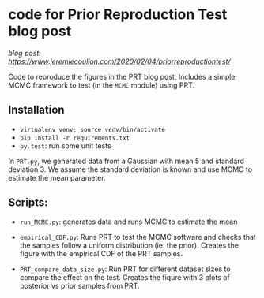 # code for Prior Reproduction Test blog post

*blog post: https://www.jeremiecoullon.com/2020/02/04/priorreproductiontest/*

Code to reproduce the figures in the PRT blog post. Includes a simple MCMC framework to test (in the `MCMC` module) using PRT.

## Installation

- `virtualenv venv; source venv/bin/activate`
- `pip install -r requirements.txt`
- `py.test`: run some unit tests


In `PRT.py`, we generated data from a Gaussian with mean 5 and standard deviation 3. We assume the standard deviation is known and use MCMC to estimate the mean parameter.


## Scripts:

- `run_MCMC.py`: generates data and runs MCMC to estimate the mean

- `empirical_CDF.py`: Runs PRT to test the MCMC software and checks that the samples follow a uniform distribution (ie: the prior). Creates the figure with the empirical CDF of the PRT samples.

- `PRT_compare_data_size.py`: Run PRT for different dataset sizes to compare the effect on the test. Creates the figure with 3 plots of posterior vs prior samples from PRT.
